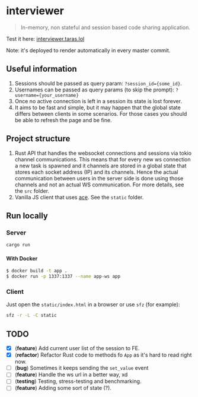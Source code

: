 # interviewer


> In-memory, non stateful and session based code sharing application.

Test it here: [interviewer.taras.lol](https://interviewer.taras.lol/)

Note: it's deployed to render automatically in every master commit.

## Useful information

1. Sessions should be passed as query param: `?session_id={some_id}`.
2. Usernames can be passed as query params (to skip the prompt): `?username={your_username}`
3. Once no active connection is left in a session its state is lost forever.
4. It aims to be fast and simple, but it may happen that the global state differs between clients in some scenarios.
    For those cases you should be able to refresh the page and be fine. 

## Project structure

1. Rust API that handles the websocket connections and sessions via tokio channel communications. This means that
    for every new ws connection a new task is spawned and it channels are stored in a global state that stores
    each socket address (IP) and its channels. Hence the actual communication between users in the server side is
    done using those channels and not an actual WS communication.
    For more details, see the `src` folder.
3. Vanilla JS client that uses [ace](https://ace.c9.io/). See the `static` folder.

## Run locally

### Server

```bash
cargo run
```

#### With Docker

```bash
$ docker build -t app .
$ docker run -p 1337:1337 --name app-ws app
```

### Client

Just open the `static/index.html` in a browser or use `sfz` (for example):

```bash
sfz -r -L -C static
```

## TODO

- [X] (**feature**) Add current user list of the session to FE.
- [X] (**refactor**) Refactor Rust code to methods fo `App` as it's hard to read right now.
- [ ] (**bug**) Sometimes it keeps sending the `set_value` event
- [ ] (**feature**) Handle the ws url in a better way, xd
- [ ] (**testing**) Testing, stress-testing and benchmarking.
- [ ] (**feature**) Adding some sort of state (?).
